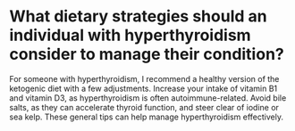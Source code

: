 # What dietary strategies should an individual with hyperthyroidism consider to manage their condition?

For someone with hyperthyroidism, I recommend a healthy version of the ketogenic diet with a few adjustments. Increase your intake of vitamin B1 and vitamin D3, as hyperthyroidism is often autoimmune-related. Avoid bile salts, as they can accelerate thyroid function, and steer clear of iodine or sea kelp. These general tips can help manage hyperthyroidism effectively.